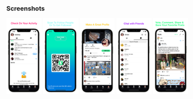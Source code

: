 ### Screenshots


<img src="https://github.com/ukanwat/images/raw/main/1284x2778bb%20(1).png"  height="200"/>
<img src="https://github.com/ukanwat/images/raw/main/1284x2778bb%20(2).png"  height="200"/>
<img src="https://github.com/ukanwat/images/raw/main/1284x2778bb%20(3).png"  height="200"/>
<img src="https://github.com/ukanwat/images/raw/main/1284x2778bb%20(4).png"  height="200"/>
<img src="https://github.com/ukanwat/images/raw/main/1284x2778bb%20(5).png"  height="200"/>


